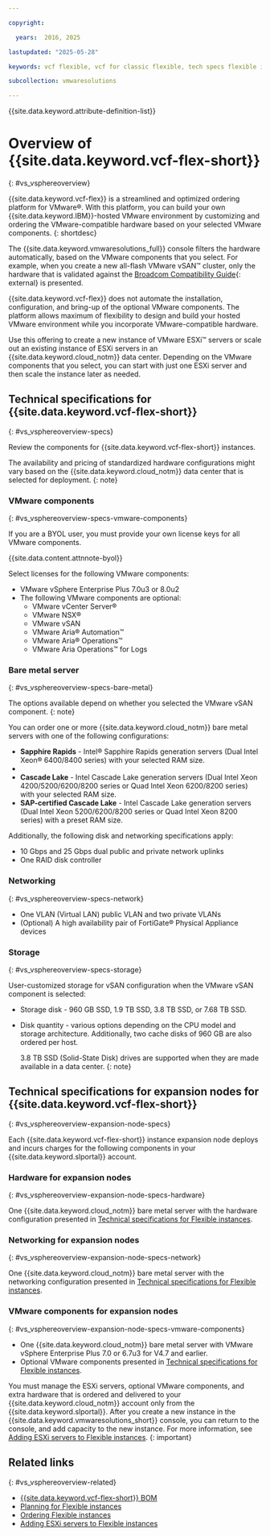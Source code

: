 ```yaml
---

copyright:

  years:  2016, 2025

lastupdated: "2025-05-28"

keywords: vcf flexible, vcf for classic flexible, tech specs flexible instances

subcollection: vmwaresolutions

---
```


{{site.data.keyword.attribute-definition-list}}

# Overview of {{site.data.keyword.vcf-flex-short}}
{: #vs_vsphereoverview}

{{site.data.keyword.vcf-flex}} is a streamlined and optimized ordering platform for VMware®. With this platform, you can build your own {{site.data.keyword.IBM}}-hosted VMware environment by customizing and ordering the VMware-compatible hardware based on your selected VMware components.
{: shortdesc}

The {{site.data.keyword.vmwaresolutions_full}} console filters the hardware automatically, based on the VMware components that you select. For example, when you create a new all-flash VMware vSAN™ cluster, only the hardware that is validated against the [Broadcom Compatibility Guide](https://compatibilityguide.broadcom.com/){: external} is presented.

{{site.data.keyword.vcf-flex}} does not automate the installation, configuration, and bring-up of the optional VMware components. The platform allows maximum of flexibility to design and build your hosted VMware environment while you incorporate VMware-compatible hardware.

Use this offering to create a new instance of VMware ESXi™ servers or scale out an existing instance of ESXi servers in an {{site.data.keyword.cloud_notm}} data center. Depending on the VMware components that you select, you can start with just one ESXi server and then scale the instance later as needed.

## Technical specifications for {{site.data.keyword.vcf-flex-short}}
{: #vs_vsphereoverview-specs}

Review the components for {{site.data.keyword.vcf-flex-short}} instances.

The availability and pricing of standardized hardware configurations might vary based on the {{site.data.keyword.cloud_notm}} data center that is selected for deployment.
{: note}

### VMware components
{: #vs_vsphereoverview-specs-vmware-components}

If you are a BYOL user, you must provide your own license keys for all VMware components.

   {{site.data.content.attnnote-byol}}

Select licenses for the following VMware components:
* VMware vSphere Enterprise Plus 7.0u3 or 8.0u2
* The following VMware components are optional:
   * VMware vCenter Server®
   * VMware NSX®
   * VMware vSAN
   * VMware Aria® Automation™
   * VMware Aria® Operations™
   * VMware Aria Operations™ for Logs

### Bare metal server
{: #vs_vsphereoverview-specs-bare-metal}

The options available depend on whether you selected the VMware vSAN component.
{: note}

You can order one or more {{site.data.keyword.cloud_notm}} bare metal servers with one of the following configurations:
* **Sapphire Rapids** - Intel® Sapphire Rapids generation servers (Dual Intel Xeon® 6400/8400 series) with your selected RAM size.
* 
* **Cascade Lake** - Intel Cascade Lake generation servers (Dual Intel Xeon 4200/5200/6200/8200 series or Quad Intel Xeon 6200/8200 series) with your selected RAM size.
* **SAP-certified Cascade Lake** - Intel Cascade Lake generation servers (Dual Intel Xeon 5200/6200/8200 series or Quad Intel Xeon 8200 series) with a preset RAM size.

Additionally, the following disk and networking specifications apply:
* 10 Gbps and 25 Gbps dual public and private network uplinks
* One RAID disk controller

### Networking
{: #vs_vsphereoverview-specs-network}

* One VLAN (Virtual LAN) public VLAN and two private VLANs
* (Optional) A high availability pair of FortiGate® Physical Appliance devices

### Storage
{: #vs_vsphereoverview-specs-storage}

User-customized storage for vSAN configuration when the VMware vSAN component is selected:
* Storage disk - 960 GB SSD, 1.9 TB SSD, 3.8 TB SSD, or 7.68 TB SSD.
* Disk quantity - various options depending on the CPU model and storage architecture. Additionally, two cache disks of 960 GB are also ordered per host.

   3.8 TB SSD (Solid-State Disk) drives are supported when they are made available in a data center.
   {: note}

## Technical specifications for expansion nodes for {{site.data.keyword.vcf-flex-short}}
{: #vs_vsphereoverview-expansion-node-specs}

Each {{site.data.keyword.vcf-flex-short}} instance expansion node deploys and incurs charges for the following components in your {{site.data.keyword.slportal}} account.

### Hardware for expansion nodes
{: #vs_vsphereoverview-expansion-node-specs-hardware}

One {{site.data.keyword.cloud_notm}} bare metal server with the hardware configuration presented in [Technical specifications for Flexible instances](/docs/vmwaresolutions?topic=vmwaresolutions-vs_vsphereoverview#vs_vsphereoverview-specs).

### Networking for expansion nodes
{: #vs_vsphereoverview-expansion-node-specs-network}

One {{site.data.keyword.cloud_notm}} bare metal server with the networking configuration presented in [Technical specifications for Flexible instances](/docs/vmwaresolutions?topic=vmwaresolutions-vs_vsphereoverview#vs_vsphereoverview-specs).

### VMware components for expansion nodes
{: #vs_vsphereoverview-expansion-node-specs-vmware-components}

* One {{site.data.keyword.cloud_notm}} bare metal server with VMware vSphere Enterprise Plus 7.0 or 6.7u3 for V4.7 and earlier.
* Optional VMware components presented in [Technical specifications for Flexible instances](/docs/vmwaresolutions?topic=vmwaresolutions-vs_vsphereoverview#vs_vsphereoverview-specs).

You must manage the ESXi servers, optional VMware components, and extra hardware that is ordered and delivered to your {{site.data.keyword.cloud_notm}} account only from the {{site.data.keyword.slportal}}. After you create a new instance in the {{site.data.keyword.vmwaresolutions_short}} console, you can return to the console, and add capacity to the new instance. For more information, see [Adding ESXi servers to Flexible instances](/docs/vmwaresolutions?topic=vmwaresolutions-vs_addingservers).
{: important}

## Related links
{: #vs_vsphereoverview-related}

* [{{site.data.keyword.vcf-flex-short}} BOM](/docs/vmwaresolutions?topic=vmwaresolutions-vs_bom)
* [Planning for Flexible instances](/docs/vmwaresolutions?topic=vmwaresolutions-vs_planning)
* [Ordering Flexible instances](/docs/vmwaresolutions?topic=vmwaresolutions-vs_orderinginstances-req)
* [Adding ESXi servers to Flexible instances](/docs/vmwaresolutions?topic=vmwaresolutions-vs_addingservers)
